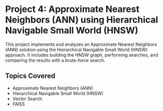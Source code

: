 # Project 4: Approximate Nearest Neighbors (ANN) using Hierarchical Navigable Small World (HNSW)

This project implements and analyzes an Approximate Nearest Neighbors (ANN) solution using the Hierarchical Navigable Small World (HNSW) approach. It includes building the HNSW graph, performing searches, and comparing the results with a brute-force search.

## Topics Covered

*   Approximate Nearest Neighbors (ANN)
*   Hierarchical Navigable Small World (HNSW)
*   Vector Search
*   FAISS